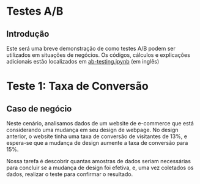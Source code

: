 # Testes A/B
## Introdução
Este será uma breve demonstração de como testes A/B podem ser utilizados em situações de negócios. Os códigos, cálculos e explicações adicionais estão localizados em [ab-testing.ipynb](https://github.com/brenosakaguti/ab-testing-study/blob/main/ab-testing.ipynb) (em inglês)

# Teste 1: Taxa de Conversão
## Caso de negócio
Neste cenário, analisamos dados de um website de e-commerce que está considerando uma mudança em seu design de webpage. No design anterior, o website tinha uma taxa de conversão de visitantes de 13%, e espera-se que a mudança de design aumente a taxa de conversão para 15%.

Nossa tarefa é descobrir quantas amostras de dados seriam necessárias para concluir se a mudança de design foi efetiva, e, uma vez coletados os dados, realizar o teste para confirmar o resultado.
